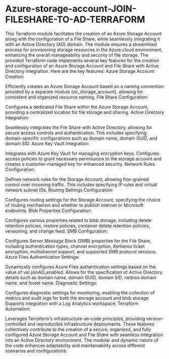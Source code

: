 # Azure-storage-account-JOIN-FILESHARE-TO-AD-TERRAFORM
This Terraform module facilitates the creation of an Azure Storage Account along with the configuration of a File Share, while seamlessly integrating it with an Active Directory (AD) domain. The module ensures a streamlined process for provisioning storage resources in the Azure cloud environment, enhancing the overall manageability and security of file storage.
The provided Terraform code implements several key features for the creation and configuration of an Azure Storage Account and File Share with Active Directory integration. Here are the key features:
Azure Storage Account Creation:

Efficiently creates an Azure Storage Account based on a naming convention provided by a separate module (nc_storage_account), allowing for consistent and organized resource naming.
File Share Configuration:

Configures a dedicated File Share within the Azure Storage Account, providing a centralized location for file storage and sharing.
Active Directory Integration:

Seamlessly integrates the File Share with Active Directory, allowing for secure access controls and authentication. This includes specifying domain-specific configurations such as domain name, domain GUID, and domain SID.
Azure Key Vault Integration:

Integrates with Azure Key Vault for managing encryption keys. Configures access policies to grant necessary permissions to the storage account and creates a customer-managed key for enhanced security.
Network Rules Configuration:

Defines network rules for the Storage Account, allowing fine-grained control over incoming traffic. This includes specifying IP rules and virtual network subnet IDs.
Routing Settings Configuration:

Configures routing settings for the Storage Account, specifying the choice of routing mechanism and whether to publish internet or Microsoft endpoints.
Blob Properties Configuration:

Configures various properties related to blob storage, including delete retention policies, restore policies, container delete retention policies, versioning, and change feed.
SMB Configuration:

Configures Server Message Block (SMB) properties for the File Share, including authentication types, channel encryption, Kerberos ticket encryption, multichannel support, and supported SMB protocol versions.
Azure Files Authentication Settings:

Dynamically configures Azure Files authentication settings based on the value of var.joinAD_enabled. Allows for the specification of Active Directory details such as domain name, domain GUID, domain SID, netbios domain name, and forest name.
Diagnostic Settings:

Configures diagnostic settings for monitoring, enabling the collection of metrics and audit logs for both the storage account and blob storage. Supports integration with a Log Analytics workspace.
Terraform Automation:

Leverages Terraform's infrastructure-as-code principles, providing version-controlled and reproducible infrastructure deployments.
These features collectively contribute to the creation of a secure, organized, and fully configured Azure Storage Account and File Share with seamless integration into an Active Directory environment. The modular and dynamic nature of the code enhances adaptability and maintainability across different scenarios and configurations.
